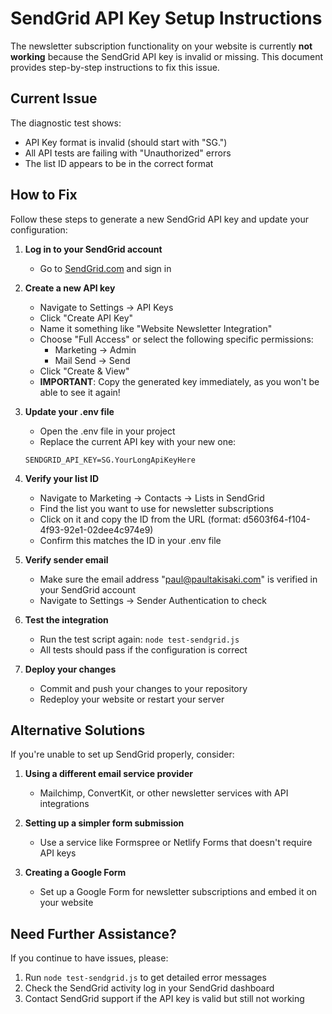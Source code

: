 # SendGrid API Key Setup Instructions

The newsletter subscription functionality on your website is currently **not working** because the SendGrid API key is invalid or missing. This document provides step-by-step instructions to fix this issue.

## Current Issue

The diagnostic test shows:
- API Key format is invalid (should start with "SG.")
- All API tests are failing with "Unauthorized" errors
- The list ID appears to be in the correct format

## How to Fix

Follow these steps to generate a new SendGrid API key and update your configuration:

1. **Log in to your SendGrid account**
   - Go to [SendGrid.com](https://app.sendgrid.com/) and sign in

2. **Create a new API key**
   - Navigate to Settings → API Keys
   - Click "Create API Key"
   - Name it something like "Website Newsletter Integration"
   - Choose "Full Access" or select the following specific permissions:
     - Marketing → Admin
     - Mail Send → Send
   - Click "Create & View"
   - **IMPORTANT**: Copy the generated key immediately, as you won't be able to see it again!

3. **Update your .env file**
   - Open the .env file in your project
   - Replace the current API key with your new one:
   ```
   SENDGRID_API_KEY=SG.YourLongApiKeyHere
   ```

4. **Verify your list ID**
   - Navigate to Marketing → Contacts → Lists in SendGrid
   - Find the list you want to use for newsletter subscriptions
   - Click on it and copy the ID from the URL (format: d5603f64-f104-4f93-92e1-02dee4c974e9)
   - Confirm this matches the ID in your .env file

5. **Verify sender email**
   - Make sure the email address "paul@paultakisaki.com" is verified in your SendGrid account
   - Navigate to Settings → Sender Authentication to check

6. **Test the integration**
   - Run the test script again: `node test-sendgrid.js`
   - All tests should pass if the configuration is correct

7. **Deploy your changes**
   - Commit and push your changes to your repository
   - Redeploy your website or restart your server

## Alternative Solutions

If you're unable to set up SendGrid properly, consider:

1. **Using a different email service provider**
   - Mailchimp, ConvertKit, or other newsletter services with API integrations

2. **Setting up a simpler form submission**
   - Use a service like Formspree or Netlify Forms that doesn't require API keys

3. **Creating a Google Form**
   - Set up a Google Form for newsletter subscriptions and embed it on your website

## Need Further Assistance?

If you continue to have issues, please:

1. Run `node test-sendgrid.js` to get detailed error messages
2. Check the SendGrid activity log in your SendGrid dashboard
3. Contact SendGrid support if the API key is valid but still not working